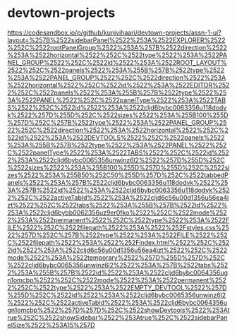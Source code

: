 # devtown-projects

https://codesandbox.io/p/github/kunjvihaari/devtown-projects/assn-1-ui?layout=%257B%2522sidebarPanel%2522%253A%2522EXPLORER%2522%252C%2522rootPanelGroup%2522%253A%257B%2522direction%2522%253A%2522horizontal%2522%252C%2522type%2522%253A%2522PANEL_GROUP%2522%252C%2522id%2522%253A%2522ROOT_LAYOUT%2522%252C%2522panels%2522%253A%255B%257B%2522type%2522%253A%2522PANEL_GROUP%2522%252C%2522direction%2522%253A%2522horizontal%2522%252C%2522id%2522%253A%2522EDITOR%2522%252C%2522panels%2522%253A%255B%257B%2522type%2522%253A%2522PANEL%2522%252C%2522panelType%2522%253A%2522TABS%2522%252C%2522id%2522%253A%2522cljd6bybc0063356u118dodvk%2522%257D%255D%252C%2522sizes%2522%253A%255B100%255D%257D%252C%257B%2522type%2522%253A%2522PANEL_GROUP%2522%252C%2522direction%2522%253A%2522horizontal%2522%252C%2522id%2522%253A%2522DEVTOOLS%2522%252C%2522panels%2522%253A%255B%257B%2522type%2522%253A%2522PANEL%2522%252C%2522panelType%2522%253A%2522TABS%2522%252C%2522id%2522%253A%2522cljd6bybc0065356unwinz6l2%2522%257D%255D%252C%2522sizes%2522%253A%255B100%255D%257D%255D%252C%2522sizes%2522%253A%255B50%252C50%255D%257D%252C%2522tabbedPanels%2522%253A%257B%2522cljd6bybc0063356u118dodvk%2522%253A%257B%2522id%2522%253A%2522cljd6bybc0063356u118dodvk%2522%252C%2522activeTabId%2522%253A%2522cljd6c56u00d1356u56ea4izt%2522%252C%2522tabs%2522%253A%255B%257B%2522id%2522%253A%2522cljd6bybb0062356uz9er0fko%2522%252C%2522mode%2522%253A%2522permanent%2522%252C%2522type%2522%253A%2522FILE%2522%252C%2522filepath%2522%253A%2522%252Fstyles.css%2522%257D%252C%257B%2522type%2522%253A%2522FILE%2522%252C%2522filepath%2522%253A%2522%252Findex.html%2522%252C%2522id%2522%253A%2522cljd6c56u00d1356u56ea4izt%2522%252C%2522mode%2522%253A%2522temporary%2522%257D%255D%257D%252C%2522cljd6bybc0065356unwinz6l2%2522%253A%257B%2522tabs%2522%253A%255B%257B%2522id%2522%253A%2522cljd6bybc0064356ugn1omcbp%2522%252C%2522mode%2522%253A%2522permanent%2522%252C%2522type%2522%253A%2522EMPTY_DEVTOOL%2522%257D%255D%252C%2522id%2522%253A%2522cljd6bybc0065356unwinz6l2%2522%252C%2522activeTabId%2522%253A%2522cljd6bybc0064356ugn1omcbp%2522%257D%257D%252C%2522showDevtools%2522%253Atrue%252C%2522showSidebar%2522%253Atrue%252C%2522sidebarPanelSize%2522%253A15%257D
